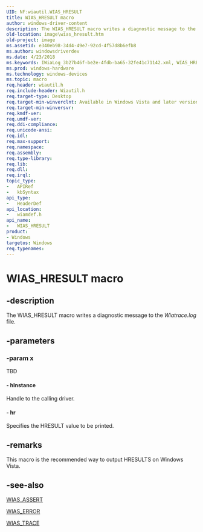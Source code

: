 ```yaml
---
UID: NF:wiautil.WIAS_HRESULT
title: WIAS_HRESULT macro
author: windows-driver-content
description: The WIAS_HRESULT macro writes a diagnostic message to the Wiatrace.log file.
old-location: image\wias_hresult.htm
old-project: image
ms.assetid: e340eb98-34d4-49e7-92cd-4f57d8b6efb8
ms.author: windowsdriverdev
ms.date: 4/23/2018
ms.keywords: IWiaLog_3b27b46f-be2e-4fdb-ba65-32fe41c71142.xml, WIAS_HRESULT, WIAS_HRESULT macro [Imaging Devices], image.wias_hresult, wiamdef/WIAS_HRESULT
ms.prod: windows-hardware
ms.technology: windows-devices
ms.topic: macro
req.header: wiautil.h
req.include-header: Wiautil.h
req.target-type: Desktop
req.target-min-winverclnt: Available in Windows Vista and later versions of the operating system.
req.target-min-winversvr: 
req.kmdf-ver: 
req.umdf-ver: 
req.ddi-compliance: 
req.unicode-ansi: 
req.idl: 
req.max-support: 
req.namespace: 
req.assembly: 
req.type-library: 
req.lib: 
req.dll: 
req.irql: 
topic_type:
-	APIRef
-	kbSyntax
api_type:
-	HeaderDef
api_location:
-	wiamdef.h
api_name:
-	WIAS_HRESULT
product:
- Windows
targetos: Windows
req.typenames: 
---
```


# WIAS_HRESULT macro


## -description


The WIAS_HRESULT macro writes a diagnostic message to the <i>Wiatrace.log</i> file.


## -parameters




### -param x

TBD






#### - hInstance

Handle to the calling driver. 


#### - hr

Specifies the HRESULT value to be printed.


## -remarks



This macro is the recommended way to output HRESULTS on Windows Vista.




## -see-also




<a href="https://msdn.microsoft.com/library/windows/hardware/ff549531">WIAS_ASSERT</a>



<a href="https://msdn.microsoft.com/library/windows/hardware/ff549565">WIAS_ERROR</a>



<a href="https://msdn.microsoft.com/library/windows/hardware/ff549619">WIAS_TRACE</a>
 

 

